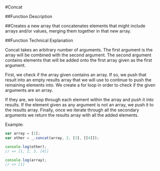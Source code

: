 #Concat

##Function Description

##Creates a new array that concatenates elements that might include arrays and/or values, merging them together in that new array.

##Function Technical Explanation

Concat takes an arbitrary number of arguments. The first argument is the array will be combined with the second argument. The second argument contains elements that will be added onto the first array given as the first argument.

First, we check if the array given contains an array. If so, we push that result into an empty results array that we will use to continue to push the remaining elements into. We create a for loop in order to check if the given arguments are an array.

If they are, we loop through each element within the array and push it into results. If the element given as any argument is not an array, we push it to the results array. Finally, once we iterate through all the secondary arguments we return the results array with all the added elements.

Example:

```javascript
var array = [1];
var other = _.concat(array, 2, [3], [[4]]);

console.log(other);
// => [1, 2, 3, [4]]

console.log(array);
// => [1]
```
